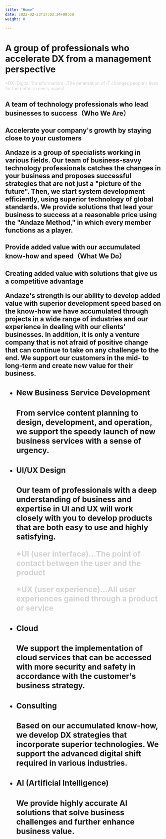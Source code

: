 ```yaml
---
title: "Home"
date: 2022-02-23T17:03:34+09:00
weight: 0
 
---
```


<div class="mb-96">

<h1 class="text-3xl lg:text-7xl font-black mb-8">A group of professionals who accelerate DX from a management perspective</h1>

<font class="text-xs lg:text-base" color="lightgray">*DX (Digital Transformation)...The penetration of IT changes people's lives for the better in every aspect</font> 

</div>

<div class="mb-72">

<h2 class="text-2xl lg:text-5xl font-extrabold">A team of technology professionals who lead businesses to success（Who We Are）<h2>

<p class="text-xl lg:text-4xl font-bold mt-20 mb-10">Accelerate your company's growth by staying close to your customers</p>

<p class="lg:w-11/12">Andaze is a group of specialists working in various fields. Our team of business-savvy technology professionals catches the changes in your business and proposes successful strategies that are not just a "picture of the future". Then, we start system development efficiently, using superior technology of global standards. We provide solutions that lead your business to success at a reasonable price using the "Andaze Method," in which every member functions as a player.</p>

</div>

<div class="mb-40">

<h2 class="text-2xl lg:text-5xl font-extrabold">Provide added value with our accumulated know-how and speed（What We Do）<h2>

<p class="text-xl lg:text-4xl font-bold mt-20 mb-10">Creating added value with solutions that give us a competitive advantage</p>

<p class="lg:w-11/12">Andaze's strength is our ability to develop added value with superior development speed based on the know-how we have accumulated through projects in a wide range of industries and our experience in dealing with our clients' businesses. In addition, it is only a venture company that is not afraid of positive change that can continue to take on any challenge to the end. We support our customers in the mid- to long-term and create new value for their business.</p>

<ul class="mt-40">

<li class="mb-16">

<h3 class="taxt-xl lg:text-3xl font-bold underline">New Business Service Development<h3>
<p class="my-4 lg:w-11/12">From service content planning to design, development, and operation, we support the speedy launch of new business services with a sense of urgency.</p>

</li>

<li class="mb-16">

<h3 class="taxt-xl lg:text-3xl font-bold underline">UI/UX Design<h3>
<p class="my-4 lg:w-11/12">Our team of professionals with a deep understanding of business and expertise in UI and UX will work closely with you to develop products that are both easy to use and highly satisfying.  </p>  

<font class="text-xs lg:text-base" color="lightgray">*UI (user interface)...The point of contact between the user and the product</font>  

<font class="text-xs lg:text-base" color="lightgray">*UX (user experience)...All user experiences gained through a product or service</font>  

</li>

<li class="mb-16">

<h3 class="taxt-xl lg:text-3xl font-bold underline">Cloud<h3>
<p class="my-4 lg:w-11/12">We support the implementation of cloud services that can be accessed with more security and safety in accordance with the customer's business strategy.</p>

</li>

<li class="mb-16">

<h3 class="taxt-xl lg:text-3xl font-bold underline">Consulting<h3>
<p class="my-4 lg:w-11/12">Based on our accumulated know-how, we develop DX strategies that incorporate superior technologies. We support the advanced digital shift required in various industries.</p>

</li>

<li>

<h3 class="taxt-xl lg:text-3xl font-bold underline">AI (Artificial Intelligence)<h3>
<p class="my-4 lg:w-11/12">We provide highly accurate AI solutions that solve business challenges and further enhance business value.
</p>

</li>

</ul>

</div>